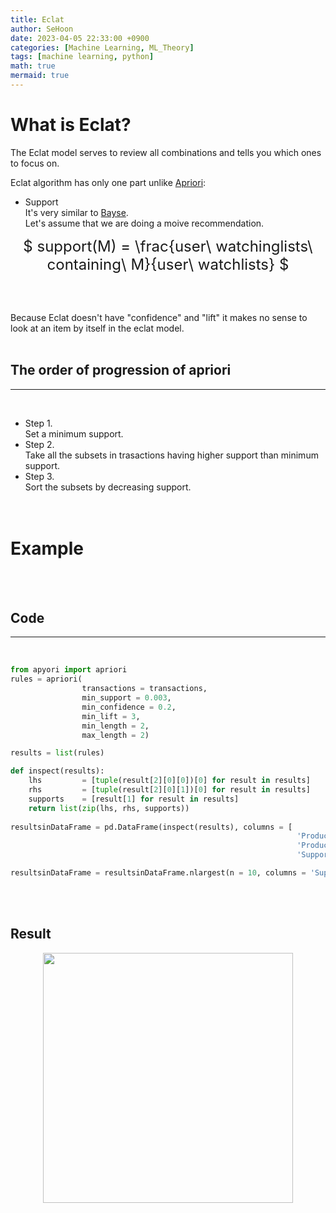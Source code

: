 ```yaml
---
title: Eclat
author: SeHoon
date: 2023-04-05 22:33:00 +0900
categories: [Machine Learning, ML_Theory]
tags: [machine learning, python]
math: true
mermaid: true
---
```


# What is Eclat?

The Eclat model serves to review all combinations and tells you which ones to focus on.<br>

Eclat algorithm has only one part unlike [Apriori](https://csh970605.github.io/posts/Apriori/):

+ Support<br>
It's very similar to [Bayse](https://csh970605.github.io/posts/Naive_Bayes/).<br>
Let's assume that we are doing a moive recommendation.<br>

<center>
<font size=5>

$ support(M) = \frac{user\ watchinglists\ containing\ M}{user\ watchlists} $
</font>
</center>
<br><br>

Because Eclat doesn't have "confidence" and "lift" it makes no sense to look at an item by itself in the eclat model.
<br><br>

## The order of progression of apriori
---
<br>

+ Step 1.<br>
Set a minimum support.<br>
+ Step 2.<br>
Take all the subsets in trasactions having higher support than minimum support.<br>
+ Step 3.<br>
Sort the subsets by decreasing support.
<br><br><br>

# Example
<br><br>

## Code
---
<br>

```py
from apyori import apriori
rules = apriori(
                transactions = transactions, 
                min_support = 0.003, 
                min_confidence = 0.2, 
                min_lift = 3, 
                min_length = 2, 
                max_length = 2)

results = list(rules)

def inspect(results):
    lhs         = [tuple(result[2][0][0])[0] for result in results]
    rhs         = [tuple(result[2][0][1])[0] for result in results]
    supports    = [result[1] for result in results]
    return list(zip(lhs, rhs, supports))
    
resultsinDataFrame = pd.DataFrame(inspect(results), columns = [
                                                                'Product 1', 
                                                                'Product 2', 
                                                                'Support'])

resultsinDataFrame = resultsinDataFrame.nlargest(n = 10, columns = 'Support')                                                               
```
<br><br>

## Result

<center>
<img src="https://user-images.githubusercontent.com/28240052/230105866-7cc162a9-d3fb-4847-a97a-ceeb6497a06a.png" width=400>
</center>
